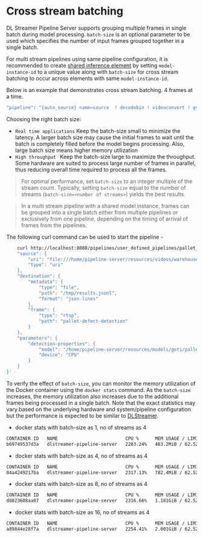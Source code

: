 # Cross stream batching

DL Streamer Pipeline Server supports grouping multiple frames in single batch during model processing. `batch-size` is an optional parameter to be used which specifies the number of input frames grouped together in a single batch. 

For multi stream pipelines using same pipeline configuration, it is recommended to create [shared inference element](./multistream-pipelines.md) by setting `model-instance-id` to a unique value along with `batch-size` for cross stream batching to occur across elements with same `model-instance-id`.

Below is an example that demonstrates cross stream batching. 4 frames at a time.

```sh
"pipeline": "{auto_source} name=source  ! decodebin ! videoconvert ! gvadetect name=detection batch-size=4 model-instance-id=1 ! queue ! gvawatermark ! gvafpscounter ! gvametaconvert add-empty-results=true name=metaconvert ! gvametapublish name=destination ! appsink name=appsink",
```

Choosing the right batch size:

* `Real time applications`  Keep the batch-size small to minimize the latency. A larger batch size may cause the initial frames to wait until the batch is completely filled before the model begins processing. Also, large batch size means higher memory utilization
* `High throughput `  Keep the batch-size large to maximize the throughput. Some hardware are suited to process large number of frames in parallel, thus reducing overall time required to process all the frames.

> For optimal performance, set `batch-size` to an integer multiple of the stream count. Typically, setting `batch-size` equal to the number of streams (`batch-size=<number of streams>`) yields the best results.

> In a multi stream pipeline with a shared model instance, frames can be grouped into a single batch either from multiple pipelines or exclusively from one pipeline, depending on the timing of arrival of frames from the pipelines.

The following curl command can be used to start the pipeline - 
``` sh
    curl http://localhost:8080/pipelines/user_defined_pipelines/pallet_defect_detection -X POST -H 'Content-Type: application/json' -d '{
    "source": {
        "uri": "file:///home/pipeline-server/resources/videos/warehouse.avi",
        "type": "uri"
    },
    "destination": {
        "metadata": {
            "type": "file",
            "path": "/tmp/results.jsonl",
            "format": "json-lines"
        },
        "frame": {
            "type": "rtsp",
            "path": "pallet-defect-detection"
        }
    },
    "parameters": {
        "detection-properties": {
            "model": "/home/pipeline-server/resources/models/geti/pallet_defect_detection/deployment/Detection/model/model.xml",
            "device": "CPU"
        }
    }
}'
```

To verify the effect of `batch-size`, you can monitor the memory utilization of the Docker container using the `docker stats` command. As the `batch-size` increases, the memory utilization also increases due to the additional frames being processed in a single batch. Note that the exact statistics may vary based on the underlying hardware and system/pipeline configuration but the performance is expected to be similar to [DLStreamer](https://dlstreamer.github.io/dev_guide/performance_guide.html#multi-stream-pipelines-with-single-ai-stage). 

* docker stats with batch-size as 1, no of streams as 4
```sh
CONTAINER ID   NAME                         CPU %      MEM USAGE / LIMIT     MEM %     NET I/O         BLOCK I/O     PIDS
b69749537d3a   dlstreamer-pipeline-server   2283.24%   463.2MiB / 62.52GiB   0.72%     19.2kB / 10kB   0B / 3.29MB   101
```

* docker stats with batch-size as 4, no of streams as 4
```sh
CONTAINER ID   NAME                         CPU %      MEM USAGE / LIMIT     MEM %     NET I/O           BLOCK I/O   PIDS
04a4249217ba   dlstreamer-pipeline-server   2317.13%   782.4MiB / 62.52GiB   1.22%     10.1kB / 1.97kB   0B / 0B     102
```

* docker stats with batch-size as 8, no of streams as 4
```sh
CONTAINER ID   NAME                         CPU %      MEM USAGE / LIMIT     MEM %     NET I/O           BLOCK I/O   PIDS
d8023608aa07   dlstreamer-pipeline-server   2316.66%   1.181GiB / 62.52GiB   1.89%     11.2kB / 1.62kB   0B / 0B     102
```

* docker stats with batch-size as 16, no of streams as 4
```sh
CONTAINER ID   NAME                         CPU %      MEM USAGE / LIMIT     MEM %     NET I/O           BLOCK I/O   PIDS
a89844e28f7a   dlstreamer-pipeline-server   2254.41%   2.001GiB / 62.52GiB   3.20%     11.9kB / 2.22kB   0B / 0B     100
```